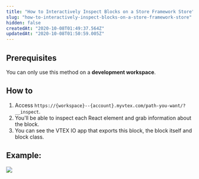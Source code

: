 ```yaml
---
title: "How to Interactively Inspect Blocks on a Store Framework Store"
slug: "how-to-interactively-inspect-blocks-on-a-store-framework-store"
hidden: false
createdAt: "2020-10-08T01:49:37.564Z"
updatedAt: "2020-10-08T01:50:59.005Z"
---
```

## Prerequisites

You can only use this method on a **development workspace**.

## How to

1. Access `https://{workspace}--{account}.myvtex.com/path-you-want/?__inspect`. 
2. You'll be able to inspect each React element and grab information about the block.
3. You can see the VTEX IO app that exports this block, the block itself and block class.

## Example:
![](https://cdn.jsdelivr.net/gh/vtexdocs/dev-portal-content@readme-docs/docs/vtex-io/Storefront%20Guides/styling-your-store/49291af-inspect.png)